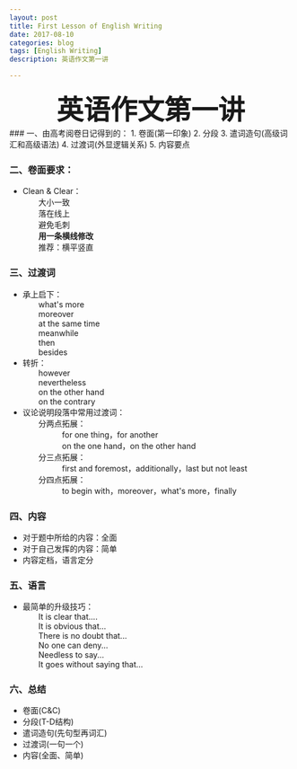 ```yaml
---
layout: post
title: First Lesson of English Writing
date: 2017-08-10
categories: blog
tags: [English Writing]
description: 英语作文第一讲

---
```


<center>
<font size="7" ><b>英语作文第一讲</b></font>
</center>
### 一、由高考阅卷日记得到的：      
1. 卷面(第一印象)               
2. 分段           
3. 遣词造句(高级词汇和高级语法)       
4. 过渡词(外显逻辑关系)     
5. 内容要点      

### 二、卷面要求：   
- Clean & Clear：         
&emsp;&emsp;大小一致       
&emsp;&emsp;落在线上       
&emsp;&emsp;避免毛刺        
&emsp;&emsp;**用一条横线修改**       
&emsp;&emsp;推荐：横平竖直       

### 三、过渡词       
- 承上启下：       
&emsp;&emsp;what's more        
&emsp;&emsp;moreover      
&emsp;&emsp;at the same time         
&emsp;&emsp;meanwhile        
&emsp;&emsp;then        
&emsp;&emsp;besides           
- 转折：           
&emsp;&emsp;however        
&emsp;&emsp;nevertheless       
&emsp;&emsp;on the other hand      
&emsp;&emsp;on the contrary         
- 议论说明段落中常用过渡词：       
&emsp;&emsp;分两点拓展：         
&emsp;&emsp;&emsp;&emsp;&emsp;for one thing，for another       
&emsp;&emsp;&emsp;&emsp;&emsp;on the one hand，on the other hand        
&emsp;&emsp;分三点拓展：        
&emsp;&emsp;&emsp;&emsp;&emsp;first and foremost，additionally，last but not least        
&emsp;&emsp;分四点拓展：       
&emsp;&emsp;&emsp;&emsp;&emsp;to begin with，moreover，what's more，finally        

### 四、内容
- 对于题中所给的内容：全面
- 对于自己发挥的内容：简单
- 内容定档，语言定分

### 五、语言
- 最简单的升级技巧：      
&emsp;&emsp;It is clear that....         
&emsp;&emsp;It is obvious that...         
&emsp;&emsp;There is no doubt that...       
&emsp;&emsp;No one can deny...        
&emsp;&emsp;Needless to say...       
&emsp;&emsp;It goes without saying that...        

### 六、总结
- 卷面(C&C)
- 分段(T-D结构)
- 遣词造句(先句型再词汇)
- 过渡词(一句一个)
- 内容(全面、简单)